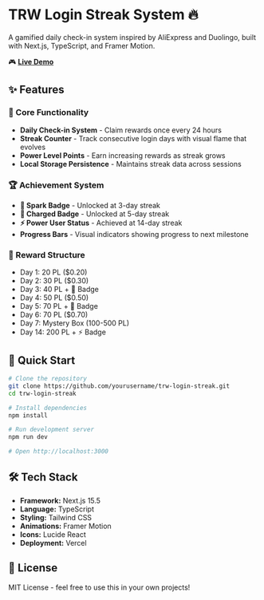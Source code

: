 # TRW Login Streak System 🔥

A gamified daily check-in system inspired by AliExpress and Duolingo, built with Next.js, TypeScript, and Framer Motion.

🎮 **[Live Demo](https://trw-login-streak-io68wxqoi-or756s-projects.vercel.app)**

## ✨ Features

### 🎯 Core Functionality
- **Daily Check-in System** - Claim rewards once every 24 hours
- **Streak Counter** - Track consecutive login days with visual flame that evolves
- **Power Level Points** - Earn increasing rewards as streak grows
- **Local Storage Persistence** - Maintains streak data across sessions

### 🏆 Achievement System
- **🪫 Spark Badge** - Unlocked at 3-day streak
- **🔋 Charged Badge** - Unlocked at 5-day streak
- **⚡ Power User Status** - Achieved at 14-day streak
- **Progress Bars** - Visual indicators showing progress to next milestone

### 🎁 Reward Structure
- Day 1: 20 PL ($0.20)
- Day 2: 30 PL ($0.30)
- Day 3: 40 PL + 🪫 Badge
- Day 4: 50 PL ($0.50)
- Day 5: 70 PL + 🔋 Badge
- Day 6: 70 PL ($0.70)
- Day 7: Mystery Box (100-500 PL)
- Day 14: 200 PL + ⚡ Badge

## 🚀 Quick Start

```bash
# Clone the repository
git clone https://github.com/yourusername/trw-login-streak.git
cd trw-login-streak

# Install dependencies
npm install

# Run development server
npm run dev

# Open http://localhost:3000
```

## 🛠️ Tech Stack

- **Framework:** Next.js 15.5
- **Language:** TypeScript
- **Styling:** Tailwind CSS
- **Animations:** Framer Motion
- **Icons:** Lucide React
- **Deployment:** Vercel

## 📄 License

MIT License - feel free to use this in your own projects!
